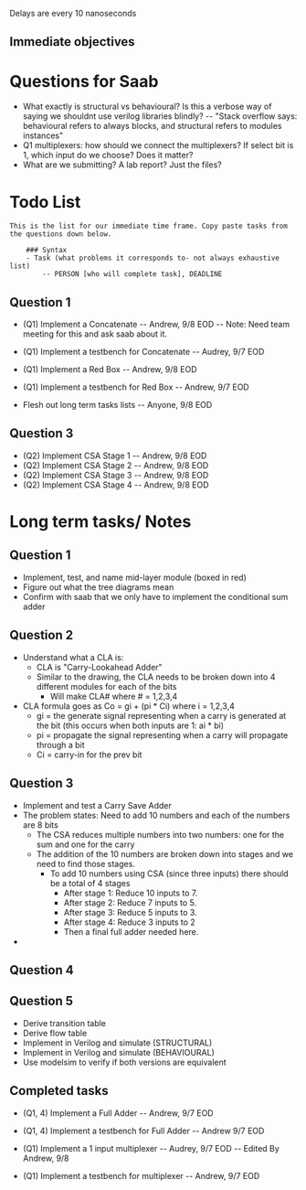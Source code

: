 Delays are every 10 nanoseconds

## Immediate objectives

# Questions for Saab
- What exactly is structural vs behavioural? Is this a verbose way of saying we shouldnt use verilog libraries blindly?
-- "Stack overflow says: behavioural refers to always blocks, and structural refers to modules instances"
- Q1 multiplexers: how should we connect the multiplexers? If select bit is 1, which input do we choose? Does it matter?
- What are we submitting? A lab report? Just the files?

# Todo List

    This is the list for our immediate time frame. Copy paste tasks from the questions down below.
    
        ### Syntax
        - Task (what problems it corresponds to- not always exhaustive list)
            -- PERSON [who will complete task], DEADLINE


## Question 1
- (Q1) Implement a Concatenate
    -- Andrew, 9/8 EOD
    -- Note: Need team meeting for this and ask saab about it. 
- (Q1) Implement a testbench for Concatenate
    -- Audrey, 9/7 EOD

- (Q1) Implement a Red Box
    -- Andrew, 9/8 EOD
- (Q1) Implement a testbench for Red Box
    -- Andrew, 9/7 EOD

- Flesh out long term tasks lists
    -- Anyone, 9/8 EOD

## Question 3
- (Q2) Implement CSA Stage 1
    -- Andrew, 9/8 EOD
- (Q2) Implement CSA Stage 2
    -- Andrew, 9/8 EOD
- (Q2) Implement CSA Stage 3
    -- Andrew, 9/8 EOD
- (Q2) Implement CSA Stage 4
    -- Andrew, 9/8 EOD


# Long term tasks/ Notes

## Question 1
- Implement, test, and name mid-layer module (boxed in red)
- Figure out what the tree diagrams mean
- Confirm with saab that we only have to implement the conditional sum adder

## Question 2
- Understand what a CLA is:
    - CLA is "Carry-Lookahead Adder" 
    - Similar to the drawing, the CLA needs to be broken down into 4 different modules for each of the bits
        - Will make CLA# where # = 1,2,3,4
- CLA formula goes as Co = gi + (pi * Ci) where i = 1,2,3,4
    - gi = the generate signal representing when a carry is generated at the bit (this occurs when both inputs are 1: ai * bi)
    - pi = propagate the signal representing when a carry will propagate through a bit
    - Ci = carry-in for the prev bit

## Question 3
- Implement and test a Carry Save Adder
- The problem states: Need to add 10 numbers and each of the numbers are 8 bits
    - The CSA reduces multiple numbers into two numbers: one for the sum and one for the carry
    - The addition of the 10 numbers are broken down into stages and we need to find those stages.
        - To add 10 numbers using CSA (since three inputs) there should be a total of 4 stages
            - After stage 1: Reduce 10 inputs to 7. 
            - After stage 2: Reduce 7 inputs to 5. 
            - After stage 3: Reduce 5 inputs to 3. 
            - After stage 4: Reduce 3 inputs to 2 
            - Then a final full adder needed here.
- 

## Question 4


## Question 5
- Derive transition table
- Derive flow table
- Implement in Verilog and simulate (STRUCTURAL)
- Implement in Verilog and simulate (BEHAVIOURAL)
- Use modelsim to verify if both versions are equivalent



## Completed tasks

- (Q1, 4) Implement a Full Adder 
    -- Andrew, 9/7 EOD
- (Q1, 4) Implement a testbench for  Full Adder
    -- Andrew 9/7 EOD

- (Q1) Implement a 1 input multiplexer 
    -- Audrey, 9/7 EOD
    -- Edited By Andrew, 9/8
- (Q1) Implement a testbench for multiplexer
    -- Andrew, 9/7 EOD